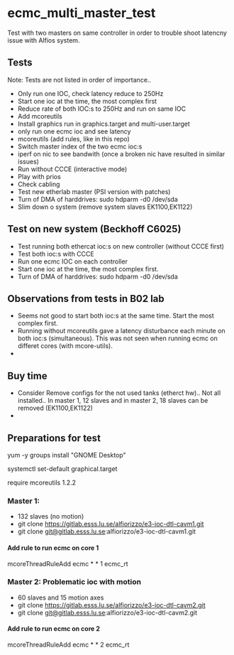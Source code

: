 # ecmc_multi_master_test
Test with two masters on same controller in order to trouble shoot latencny issue with Alfios system.

## Tests
Note: Tests are not listed in order of importance..
* Only run one IOC, check latency reduce to 250Hz
* Start one ioc at the time, the most complex first
* Reduce rate of both IOC:s to 250Hz and run on same IOC
* Add mcoreutils
* Install graphics run in graphics.target and multi-user.target
* only run one ecmc ioc and see latency
* mcoreutils (add rules, like in this repo)
* Switch master index of the two ecmc ioc:s
* iperf on nic to see bandwith (once a broken nic have resulted in similar issues)
* Run without CCCE (interactive mode)
* Play with prios
* Check cabling
* Test new etherlab master (PSI version with patches)
* Turn of DMA of harddrives: sudo hdparm -d0 /dev/sda
* Slim down o system (remove system slaves EK1100,EK1122)

## Test on new system (Beckhoff C6025)
* Test running both ethercat ioc:s on new controller (without CCCE first)
* Test both ioc:s with CCCE
* Run one ecmc IOC on each controller
* Start one ioc at the time, the most complex first.
* Turn of DMA of harddrives: sudo hdparm -d0 /dev/sda

## Observations from tests in B02 lab
* Seems not good to start both ioc:s at the same time. Start the most complex first.
* Running without mcoreutils gave a latency disturbance each minute on both ioc:s (simultaneous). This was not seen when running ecmc on differet cores (with mcore-utils).
*

## Buy time
* Consider Remove configs for the not used tanks (etherct hw).. Not all installed.. In master 1, 12 slaves and in master 2, 18 slaves can be removed (EK1100,EK1122)
* 

## Preparations for test

yum -y groups install "GNOME Desktop"

systemctl set-default graphical.target

require mcoreutils 1.2.2

### Master 1: 
* 132 slaves (no motion)
* git clone https://gitlab.esss.lu.se/alfiorizzo/e3-ioc-dtl-cavm1.git
* git clone git@gitlab.esss.lu.se:alfiorizzo/e3-ioc-dtl-cavm1.git

#### Add rule to run ecmc on core 1
mcoreThreadRuleAdd ecmc * * 1 ecmc_rt


### Master 2: Problematic ioc with motion
* 60 slaves and 15 motion axes
* git clone https://gitlab.esss.lu.se/alfiorizzo/e3-ioc-dtl-cavm2.git
* git clone git@gitlab.esss.lu.se:alfiorizzo/e3-ioc-dtl-cavm2.git

#### Add rule to run ecmc on core 2
mcoreThreadRuleAdd ecmc * * 2 ecmc_rt

